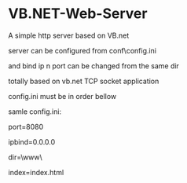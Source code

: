 # VB.NET-Web-Server
A simple http server based on VB.net



server can be configured from conf\config.ini 


and bind ip n port can be changed from the same dir

totally based on vb.net TCP socket application

config.ini must be in order bellow

samle config.ini:

port=8080

ipbind=0.0.0.0

dir=\www\

index=index.html



